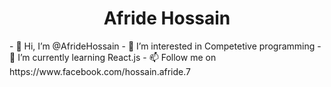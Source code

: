 <h1 style="text-align: center"> Afride Hossain </h1>
- 👋 Hi, I’m @AfrideHossain
- 👀 I’m interested in Competetive programming
- 🌱 I’m currently learning React.js
- 📫 Follow me on https://www.facebook.com/hossain.afride.7
<!-- - 💞️ I’m looking to collaborate on ... -->

<!---
AfrideHossain/AfrideHossain is a ✨ special ✨ repository because its `README.md` (this file) appears on your GitHub profile.
You can click the Preview link to take a look at your changes.
--->
